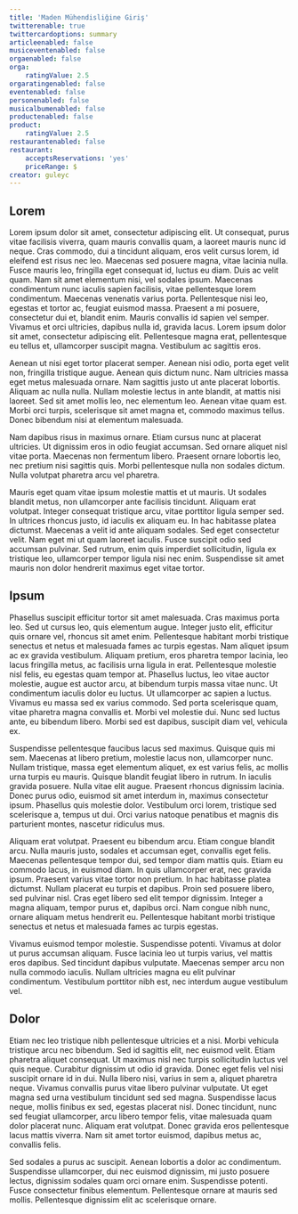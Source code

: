 ```yaml
---
title: 'Maden Mühendisliğine Giriş'
twitterenable: true
twittercardoptions: summary
articleenabled: false
musiceventenabled: false
orgaenabled: false
orga:
    ratingValue: 2.5
orgaratingenabled: false
eventenabled: false
personenabled: false
musicalbumenabled: false
productenabled: false
product:
    ratingValue: 2.5
restaurantenabled: false
restaurant:
    acceptsReservations: 'yes'
    priceRange: $
creator: guleyc
---
```


<h2 id="mcetoc_1c7gjs5760"><a id="lorem"></a>Lorem</h2>
<p>Lorem ipsum dolor sit amet, consectetur adipiscing elit. Ut consequat, purus vitae facilisis viverra, quam mauris convallis quam, a laoreet mauris nunc id neque. Cras commodo, dui a tincidunt aliquam, eros velit cursus lorem, id eleifend est risus nec leo. Maecenas sed posuere magna, vitae lacinia nulla. Fusce mauris leo, fringilla eget consequat id, luctus eu diam. Duis ac velit quam. Nam sit amet elementum nisi, vel sodales ipsum. Maecenas condimentum nunc iaculis sapien facilisis, vitae pellentesque lorem condimentum. Maecenas venenatis varius porta. Pellentesque nisi leo, egestas et tortor ac, feugiat euismod massa. Praesent a mi posuere, consectetur dui et, blandit enim. Mauris convallis id sapien vel semper. Vivamus et orci ultricies, dapibus nulla id, gravida lacus. Lorem ipsum dolor sit amet, consectetur adipiscing elit. Pellentesque magna erat, pellentesque eu tellus et, ullamcorper suscipit magna. Vestibulum ac sagittis eros.</p>
<p>Aenean ut nisi eget tortor placerat semper. Aenean nisi odio, porta eget velit non, fringilla tristique augue. Aenean quis dictum nunc. Nam ultricies massa eget metus malesuada ornare. Nam sagittis justo ut ante placerat lobortis. Aliquam ac nulla nulla. Nullam molestie lectus in ante blandit, at mattis nisi laoreet. Sed sit amet mollis leo, nec elementum leo. Aenean vitae quam est. Morbi orci turpis, scelerisque sit amet magna et, commodo maximus tellus. Donec bibendum nisi at elementum malesuada.</p>
<p>Nam dapibus risus in maximus ornare. Etiam cursus nunc at placerat ultricies. Ut dignissim eros in odio feugiat accumsan. Sed ornare aliquet nisl vitae porta. Maecenas non fermentum libero. Praesent ornare lobortis leo, nec pretium nisi sagittis quis. Morbi pellentesque nulla non sodales dictum. Nulla volutpat pharetra arcu vel pharetra.</p>
<p>Mauris eget quam vitae ipsum molestie mattis et ut mauris. Ut sodales blandit metus, non ullamcorper ante facilisis tincidunt. Aliquam erat volutpat. Integer consequat tristique arcu, vitae porttitor ligula semper sed. In ultrices rhoncus justo, id iaculis ex aliquam eu. In hac habitasse platea dictumst. Maecenas a velit id ante aliquam sodales. Sed eget consectetur velit. Nam eget mi ut quam laoreet iaculis. Fusce suscipit odio sed accumsan pulvinar. Sed rutrum, enim quis imperdiet sollicitudin, ligula ex tristique leo, ullamcorper tempor ligula nisi nec enim. Suspendisse sit amet mauris non dolor hendrerit maximus eget vitae tortor.</p>
<h2 id="mcetoc_1c6nftehn2">Ipsum</h2>
<p>Phasellus suscipit efficitur tortor sit amet malesuada. Cras maximus porta leo. Sed ut cursus leo, quis elementum augue. Integer justo elit, efficitur quis ornare vel, rhoncus sit amet enim. Pellentesque habitant morbi tristique senectus et netus et malesuada fames ac turpis egestas. Nam aliquet ipsum ac ex gravida vestibulum. Aliquam pretium, eros pharetra tempor lacinia, leo lacus fringilla metus, ac facilisis urna ligula in erat. Pellentesque molestie nisl felis, eu egestas quam tempor at. Phasellus luctus, leo vitae auctor molestie, augue est auctor arcu, at bibendum turpis massa vitae nunc. Ut condimentum iaculis dolor eu luctus. Ut ullamcorper ac sapien a luctus. Vivamus eu massa sed ex varius commodo. Sed porta scelerisque quam, vitae pharetra magna convallis et. Morbi vel molestie dui. Nunc sed luctus ante, eu bibendum libero. Morbi sed est dapibus, suscipit diam vel, vehicula ex.</p>
<p>Suspendisse pellentesque faucibus lacus sed maximus. Quisque quis mi sem. Maecenas at libero pretium, molestie lacus non, ullamcorper nunc. Nullam tristique, massa eget elementum aliquet, ex est varius felis, ac mollis urna turpis eu mauris. Quisque blandit feugiat libero in rutrum. In iaculis gravida posuere. Nulla vitae elit augue. Praesent rhoncus dignissim lacinia. Donec purus odio, euismod sit amet interdum in, maximus consectetur ipsum. Phasellus quis molestie dolor. Vestibulum orci lorem, tristique sed scelerisque a, tempus ut dui. Orci varius natoque penatibus et magnis dis parturient montes, nascetur ridiculus mus.</p>
<p>Aliquam erat volutpat. Praesent eu bibendum arcu. Etiam congue blandit arcu. Nulla mauris justo, sodales et accumsan eget, convallis eget felis. Maecenas pellentesque tempor dui, sed tempor diam mattis quis. Etiam eu commodo lacus, in euismod diam. In quis ullamcorper erat, nec gravida ipsum. Praesent varius vitae tortor non pretium. In hac habitasse platea dictumst. Nullam placerat eu turpis et dapibus. Proin sed posuere libero, sed pulvinar nisl. Cras eget libero sed elit tempor dignissim. Integer a magna aliquam, tempor purus et, dapibus orci. Nam congue nibh nunc, ornare aliquam metus hendrerit eu. Pellentesque habitant morbi tristique senectus et netus et malesuada fames ac turpis egestas.</p>
<p>Vivamus euismod tempor molestie. Suspendisse potenti. Vivamus at dolor ut purus accumsan aliquam. Fusce lacinia leo ut turpis varius, vel mattis eros dapibus. Sed tincidunt dapibus vulputate. Maecenas semper arcu non nulla commodo iaculis. Nullam ultricies magna eu elit pulvinar condimentum. Vestibulum porttitor nibh est, nec interdum augue vestibulum vel.</p>
<h2 id="mcetoc_1c6nftma03">Dolor</h2>
<p>Etiam nec leo tristique nibh pellentesque ultricies et a nisi. Morbi vehicula tristique arcu nec bibendum. Sed id sagittis elit, nec euismod velit. Etiam pharetra aliquet consequat. Ut maximus nisl nec turpis sollicitudin luctus vel quis neque. Curabitur dignissim ut odio id gravida. Donec eget felis vel nisi suscipit ornare id in dui. Nulla libero nisi, varius in sem a, aliquet pharetra neque. Vivamus convallis purus vitae libero pulvinar vulputate. Ut eget magna sed urna vestibulum tincidunt sed sed magna. Suspendisse lacus neque, mollis finibus ex sed, egestas placerat nisl. Donec tincidunt, nunc sed feugiat ullamcorper, arcu libero tempor felis, vitae malesuada quam dolor placerat nunc. Aliquam erat volutpat. Donec gravida eros pellentesque lacus mattis viverra. Nam sit amet tortor euismod, dapibus metus ac, convallis felis.</p>
<p>Sed sodales a purus ac suscipit. Aenean lobortis a dolor ac condimentum. Suspendisse ullamcorper, dui nec euismod dignissim, mi justo posuere lectus, dignissim sodales quam orci ornare enim. Suspendisse potenti. Fusce consectetur finibus elementum. Pellentesque ornare at mauris sed mollis. Pellentesque dignissim elit ac scelerisque ornare.</p>